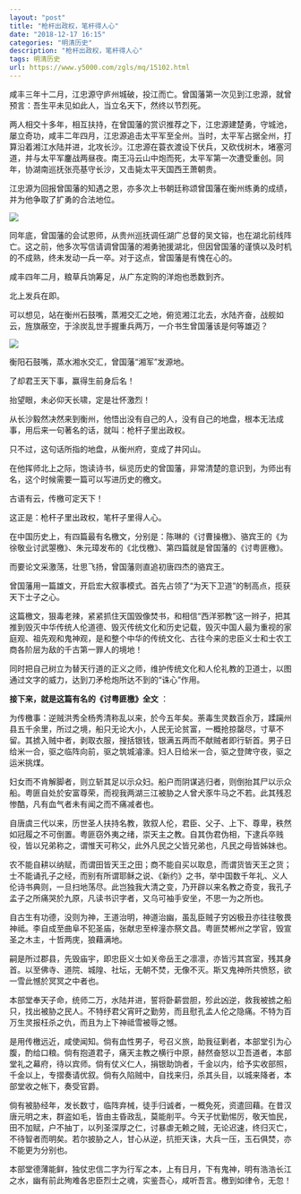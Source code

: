 ```yaml
---
layout: "post"
title: "枪杆出政权，笔杆得人心"
date: "2018-12-17 16:15"
categories: "明清历史"
description: "枪杆出政权，笔杆得人心"
tags: 明清历史
url: https://www.y5000.com/zgls/mq/15102.html
---
```






咸丰三年十二月，江忠源守庐州城破，投江而亡。曾国藩第一次见到江忠源，就曾预言：吾生平未见如此人，当立名天下，然终以节烈死。

两人相交十多年，相互扶持，在曾国藩的赏识推荐之下，江忠源建楚勇，守城池，屡立奇功，咸丰二年四月，江忠源追击太平军至全州。当时，太平军占据全州，打算沿着湘江水陆并进，北攻长沙。江忠源在蓑衣渡设下伏兵，又砍伐树木，堵塞河道，并与太平军鏖战两昼夜。南王冯云山中炮而死，太平军第一次遭受重创。同年，协湖南巡抚张亮基守长沙，又击毙太平天国西王萧朝贵。

江忠源为回报曾国藩的知遇之恩，亦多次上书朝廷称颂曾国藩在衡州练勇的成绩，并为他争取了扩勇的合法地位。

![](https://img.y5000.com/uploads/allimg/170227/8-1F22G04Q43N.jpg)

同年底，曾国藩的会试恩师，从贵州巡抚调任湖广总督的吴文镕，也在湖北前线阵亡。这之前，他多次写信请调曾国藩的湘勇驰援湖北，但因曾国藩的谨慎以及时机的不成熟，终未发动一兵一卒。对于这点，曾国藩是有愧在心的。

咸丰四年二月，粮草兵饷筹足，从广东定购的洋炮也悉数到齐。

北上发兵在即。

可以想见，站在衡州石鼓嘴，蒸湘交汇之地，俯览湘江北去，水陆齐奋，战舰如云，旌旗蔽空，于涂炭乱世手握重兵两万，一介书生曾国藩该是何等雄迈？

![](https://img.y5000.com/uploads/allimg/170227/8-1F22G04R3617.jpg)

衡阳石鼓嘴，蒸水湘水交汇，曾国藩“湘军”发源地。

了却君王天下事，赢得生前身后名！

抬望眼，未必仰天长啸，定是壮怀激烈！

从长沙毅然决然来到衡州，他悟出没有自己的人，没有自己的地盘，根本无法成事，用后来一句著名的话，就叫：枪杆子里出政权。

只不过，这句话所指的地盘，从衡州府，变成了井冈山。

在他挥师北上之际，饱读诗书，纵览历史的曾国藩，非常清楚的意识到，为师出有名，这个时候需要一篇可以写进历史的檄文。

古语有云，传檄可定天下！

这正是：枪杆子里出政权，笔杆子里得人心。

在中国历史上，有四篇最有名檄文，分别是：陈琳的《讨曹操檄》、骆宾王的《为徐敬业讨武曌檄》、朱元璋发布的《北伐檄》、第四篇就是曾国藩的《讨粤匪檄》。

而要论文采激荡，壮思飞扬，曾国藩则直追初唐四杰的骆宾王。

曾国藩用一篇雄文，开启宏大叙事模式。首先占领了“为天下卫道”的制高点，揽获天下士子之心。

这篇檄文，狠毒老辣，紧紧抓住天国毁像焚书，和相信“西洋邪教”这一辫子，把其推到毁灭中华传统人伦道德、毁灭传统文化和历史记载，毁灭中国人最为重视的家庭观、祖先观和鬼神观，是和整个中华的传统文化、古往今来的忠臣义士和士农工商各阶层为敌的千古第一罪人的境地！

同时把自己树立为替天行道的正义之师，维护传统文化和人伦礼教的卫道士，以图通过文字的威力，达到刀矛枪炮所达不到的“诛心”作用。

**接下来，就是这篇有名的《讨粤匪檄》全文** ：

为传檄事：逆贼洪秀全杨秀清称乱以来，於今五年矣。荼毒生灵数百余万，蹂躏州县五千余里，所过之境，船只无论大小，人民无论贫富，一概抢掠罄尽，寸草不留。其掳入贼中者，剥取衣服，搜括银钱，银满五两而不献贼者即行斩首。男子日给米一合，驱之临阵向前，驱之筑城濬濠。妇人日给米一合，驱之登陴守夜，驱之运米挑煤。

妇女而不肯解脚者，则立斩其足以示众妇。船户而阴谋逃归者，则倒抬其尸以示众船。粤匪自处於安富尊荣，而视我两湖三江被胁之人曾犬豕牛马之不若。此其残忍惨酷，凡有血气者未有闻之而不痛减者也。

自唐虞三代以来，历世圣人扶持名教，敦叙人伦，君臣、父子、上下、尊卑，秩然如冠履之不可倒置。粤匪窃外夷之绪，崇天主之教。自其伪君伪相，下逮兵卒贱役，皆以兄弟称之，谓惟天可称父，此外凡民之父皆兄弟也，凡民之母皆姊妹也。

农不能自耕以纳赋，而谓田皆天王之田；商不能自买以取息，而谓货皆天王之货；士不能诵孔子之经，而别有所谓耶稣之说、《新约》之书，举中国数千年礼、义人伦诗书典则，一旦扫地荡尽。此岂独我大清之变，乃开辟以来名教之奇变，我孔子孟子之所痛哭於九原，凡读书识字者，又乌可袖手安坐，不思一为之所也。

自古生有功德，没则为神，王道治明，神道治幽，虽乱臣贼子穷凶极丑亦往往敬畏神祗。李自成至曲阜不犯圣庙，张献忠至梓潼亦祭文昌。粤匪焚郴州之学官，毁宣圣之木主，十哲两庑，狼藉满地。

嗣是所过郡县，先毁庙宇，即忠臣义士如关帝岳王之凛凛，亦皆污其宫室，残其身首。以至佛寺、道院、城隍、社坛，无朝不焚，无像不灭。斯又鬼神所共愤怒，欲一雪此憾於冥冥之中者也。

本部堂奉天子命，统师二万，水陆并进，誓将卧薪尝胆，殄此凶逆，救我被掳之船只，找出被胁之民人。不特纾君父宵旰之勤劳，而且慰孔孟人伦之隐痛。不特为百万生灵报枉杀之仇，而且为上下神祗雪被辱之憾。

是用传檄远近，咸使闻知。倘有血性男子，号召义旅，助我征剿者，本部堂引为心腹，酌给口粮。倘有抱道君子，痛天主教之横行中原，赫然奋怒以卫吾道者，本部堂礼之幕府，待以宾师。倘有仗义仁人，捐银助饷者，千金以内，给予实收部照，千金以上，专摺奏请优叙。倘有久陷贼中，自找来归，杀其头目，以城来降者，本部堂收之帐下，奏受官爵。

倘有被胁经年，发长数寸，临阵弃械，徒手归诚者，一概免死，资遣回藉。在昔汉唐元明之末，群盗如毛，皆由主昏政乱，莫能削平。今天子忧勤惕厉，敬天恤民，田不加赋，户不抽丁，以列圣深厚之仁，讨暴虐无赖之贼，无论迟速，终归灭亡，不待智者而明矣。若尔披胁之人，甘心从逆，抗拒天诛，大兵一压，玉石俱焚，亦不能更为分别也。

本部堂德薄能鲜，独仗忠信二字为行军之本，上有日月，下有鬼神，明有浩浩长江之水，幽有前此殉难各忠臣烈士之魂，实鉴吾心，咸听吾言。檄到如律令，无忽！
